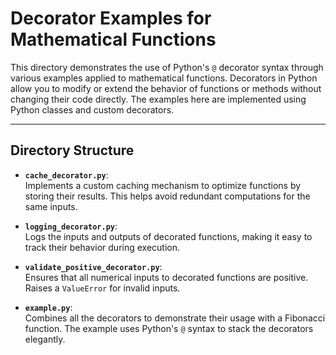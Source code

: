 # Decorator Examples for Mathematical Functions

This directory demonstrates the use of Python's `@` decorator syntax through various examples applied to mathematical functions. Decorators in Python allow you to modify or extend the behavior of functions or methods without changing their code directly. The examples here are implemented using Python classes and custom decorators.

---

## **Directory Structure**

- **`cache_decorator.py`**:  
  Implements a custom caching mechanism to optimize functions by storing their results. This helps avoid redundant computations for the same inputs.

- **`logging_decorator.py`**:  
  Logs the inputs and outputs of decorated functions, making it easy to track their behavior during execution.

- **`validate_positive_decorator.py`**:  
  Ensures that all numerical inputs to decorated functions are positive. Raises a `ValueError` for invalid inputs.

- **`example.py`**:  
  Combines all the decorators to demonstrate their usage with a Fibonacci function. The example uses Python's `@` syntax to stack the decorators elegantly.